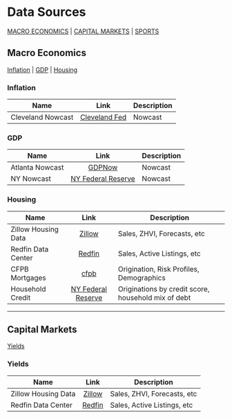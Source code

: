 # Data Sources

[MACRO ECONOMICS](#macro-economics) | [CAPITAL MARKETS](#capital-markets) | [SPORTS](#sports)


## Macro Economics

[Inflation](#inflation) | [GDP](#gdp) | [Housing](#housing)


### Inflation

| Name      | Link         | Description                       |
|------------|:------------:|-----------------------------------|
| Cleveland Nowcast | [Cleveland Fed](https://www.clevelandfed.org/indicators-and-data/inflation-nowcasting) | Nowcast      | 


### GDP
| Name      | Link         | Description                       |
|------------|:------------:|-----------------------------------|
| Atlanta Nowcast | [GDPNow](https://www.atlantafed.org/cqer/research/gdpnow) | Nowcast      | 
| NY Nowcast | [NY Federal Reserve](https://www.newyorkfed.org/research/policy/nowcast/#nowcast) | Nowcast  |




### Housing 

| Name      | Link         | Description                       |
|------------|:------------:|-----------------------------------|
| Zillow Housing Data | [Zillow](https://www.zillow.com/research/data/) | Sales, ZHVI, Forecasts, etc      | 
| Redfin Data Center | [Redfin](https://www.redfin.com/news/data-center/) | Sales, Active Listings, etc  |
| CFPB Mortgages   | [cfpb](https://www.consumerfinance.gov/data-research/consumer-credit-trends/mortgages/) | Origination, Risk Profiles, Demographics |
| Household Credit | [NY Federal Reserve](https://www.newyorkfed.org/microeconomics/hhdc/background.html) | Originations by credit score, household mix of debt |

---

## Capital Markets

[Yields](#yields)


### Yields

| Name      | Link         | Description                       |
|------------|:------------:|-----------------------------------|
| Zillow Housing Data | [Zillow](https://www.zillow.com/research/data/) | Sales, ZHVI, Forecasts, etc      | 
| Redfin Data Center | [Redfin](https://www.redfin.com/news/data-center/) | Sales, Active Listings, etc  |
